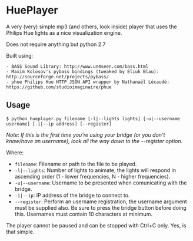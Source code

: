 HuePlayer
=========

A very (very) simple mp3 (and others, look inside) player that uses the Philips
Hue lights as a nice visualization engine.

Does not require anything but python 2.7

Built using:

    - BASS Sound Library: http://www.un4seen.com/bass.html
    - Maxim Kolosov's pybass bindings (tweaked by Eliuk Blau): http://sourceforge.net/projects/pybass/
    - phue Philips Hue HTTP JSON API wrapper by Nathanaël Lécaudé: https://github.com/studioimaginaire/phue


## Usage

``$ python hueplayer.py filename [-l|--lights lights] [-u|--username username] [-i|--ip address] [--register]``


*Note: If this is the first time you're using your bridge (or you don't
know/have an username), look all the way down to the --register option.*


Where:

- ``filename``: Filename or path to the file to be played.
- ``-l|--lights``: Number of lights to animate, the lights will respond in ascending order (1 - lower frequencies, N - higher frequencies).
- ``-u|--username``: Username to be presented when comunicating with the bridge.
- ``-i|--ip``: IP address of the bridge to connect to.
- ``--register``: Perform an username registration, the username argument must be supplied also. Be sure to press the bridge button before doing this. Usernames must contain 10 characters at minimum.


The player cannot be paused and can be stopped with Ctrl+C only. Yes, is that simple.